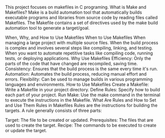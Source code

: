 This project focuses on makefiles in C programing.
What is Make and Makefiles?
Make is a build automation tool that automatically builds executable programs and libraries from source code by reading files called Makefiles. The Makefile contains a set of directives used by the make build automation tool to generate a target/goal.

When, Why, and How to Use Makefiles
When to Use Makefiles
When managing a large project with multiple source files.
When the build process is complex and involves several steps like compiling, linking, and testing.
When you want to automate repetitive tasks like compiling code, running tests, or deploying applications.
Why Use Makefiles
Efficiency: Only the parts of the code that have changed are recompiled, saving time.
Consistency: Ensures that the build process is the same every time it's run.
Automation: Automates the build process, reducing manual effort and errors.
Flexibility: Can be used to manage builds in various programming languages and environments.
How to Use Makefiles
Create a Makefile: Write a Makefile in your project directory.
Define Rules: Specify how to build each part of your project.
Run Make: Use the make command in the terminal to execute the instructions in the Makefile.
What Are Rules and How to Set and Use Them
Rules in Makefiles
Rules are the instructions for building the targets. A rule generally consists of three parts:

Target: The file to be created or updated.
Prerequisites: The files that are used to create the target.
Recipe: The commands to be executed to create or update the target.
